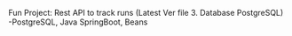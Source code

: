 Fun Project: Rest API to track runs (Latest Ver file 3. Database PostgreSQL)
-PostgreSQL, Java SpringBoot, Beans

